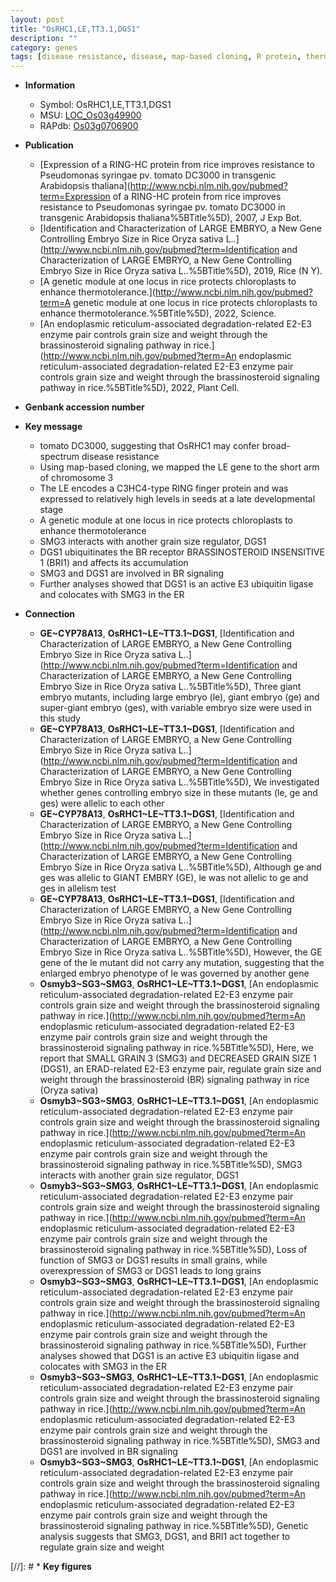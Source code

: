```yaml
---
layout: post
title: "OsRHC1,LE,TT3.1,DGS1"
description: ""
category: genes
tags: [disease resistance, disease, map-based cloning, R protein, thermotolerance, chloroplast, grain, grain size, brassinosteroid, BR, Brassinosteroid, BR signaling,  BR , Ubiquitin]
---
```


* **Information**  
    + Symbol: OsRHC1,LE,TT3.1,DGS1  
    + MSU: [LOC_Os03g49900](http://rice.uga.edu/cgi-bin/ORF_infopage.cgi?orf=LOC_Os03g49900)  
    + RAPdb: [Os03g0706900](http://rapdb.dna.affrc.go.jp/viewer/gbrowse_details/irgsp1?name=Os03g0706900)  

* **Publication**  
    + [Expression of a RING-HC protein from rice improves resistance to Pseudomonas syringae pv. tomato DC3000 in transgenic Arabidopsis thaliana](http://www.ncbi.nlm.nih.gov/pubmed?term=Expression of a RING-HC protein from rice improves resistance to Pseudomonas syringae pv. tomato DC3000 in transgenic Arabidopsis thaliana%5BTitle%5D), 2007, J Exp Bot.
    + [Identification and Characterization of LARGE EMBRYO, a New Gene Controlling Embryo Size in Rice Oryza sativa L..](http://www.ncbi.nlm.nih.gov/pubmed?term=Identification and Characterization of LARGE EMBRYO, a New Gene Controlling Embryo Size in Rice Oryza sativa L..%5BTitle%5D), 2019, Rice (N Y).
    + [A genetic module at one locus in rice protects chloroplasts to enhance thermotolerance.](http://www.ncbi.nlm.nih.gov/pubmed?term=A genetic module at one locus in rice protects chloroplasts to enhance thermotolerance.%5BTitle%5D), 2022, Science.
    + [An endoplasmic reticulum-associated degradation-related E2-E3 enzyme pair controls grain size and weight through the brassinosteroid signaling pathway in rice.](http://www.ncbi.nlm.nih.gov/pubmed?term=An endoplasmic reticulum-associated degradation-related E2-E3 enzyme pair controls grain size and weight through the brassinosteroid signaling pathway in rice.%5BTitle%5D), 2022, Plant Cell.

* **Genbank accession number**  

* **Key message**  
    + tomato DC3000, suggesting that OsRHC1 may confer broad-spectrum disease resistance
    + Using map-based cloning, we mapped the LE gene to the short arm of chromosome 3
    + The LE encodes a C3HC4-type RING finger protein and was expressed to relatively high levels in seeds at a late developmental stage
    + A genetic module at one locus in rice protects chloroplasts to enhance thermotolerance
    + SMG3 interacts with another grain size regulator, DGS1
    + DGS1 ubiquitinates the BR receptor BRASSINOSTEROID INSENSITIVE 1 (BRI1) and affects its accumulation
    + SMG3 and DGS1 are involved in BR signaling
    + Further analyses showed that DGS1 is an active E3 ubiquitin ligase and colocates with SMG3 in the ER

* **Connection**  
    + __GE~CYP78A13__, __OsRHC1~LE~TT3.1~DGS1__, [Identification and Characterization of LARGE EMBRYO, a New Gene Controlling Embryo Size in Rice Oryza sativa L..](http://www.ncbi.nlm.nih.gov/pubmed?term=Identification and Characterization of LARGE EMBRYO, a New Gene Controlling Embryo Size in Rice Oryza sativa L..%5BTitle%5D), Three giant embryo mutants, including large embryo (le), giant embryo (ge) and super-giant embryo (ges), with variable embryo size were used in this study
    + __GE~CYP78A13__, __OsRHC1~LE~TT3.1~DGS1__, [Identification and Characterization of LARGE EMBRYO, a New Gene Controlling Embryo Size in Rice Oryza sativa L..](http://www.ncbi.nlm.nih.gov/pubmed?term=Identification and Characterization of LARGE EMBRYO, a New Gene Controlling Embryo Size in Rice Oryza sativa L..%5BTitle%5D),  We investigated whether genes controlling embryo size in these mutants (le, ge and ges) were allelic to each other
    + __GE~CYP78A13__, __OsRHC1~LE~TT3.1~DGS1__, [Identification and Characterization of LARGE EMBRYO, a New Gene Controlling Embryo Size in Rice Oryza sativa L..](http://www.ncbi.nlm.nih.gov/pubmed?term=Identification and Characterization of LARGE EMBRYO, a New Gene Controlling Embryo Size in Rice Oryza sativa L..%5BTitle%5D),  Although ge and ges was allelic to GIANT EMBRY (GE), le was not allelic to ge and ges in allelism test
    + __GE~CYP78A13__, __OsRHC1~LE~TT3.1~DGS1__, [Identification and Characterization of LARGE EMBRYO, a New Gene Controlling Embryo Size in Rice Oryza sativa L..](http://www.ncbi.nlm.nih.gov/pubmed?term=Identification and Characterization of LARGE EMBRYO, a New Gene Controlling Embryo Size in Rice Oryza sativa L..%5BTitle%5D),  However, the GE gene of the le mutant did not carry any mutation, suggesting that the enlarged embryo phenotype of le was governed by another gene
    + __Osmyb3~SG3~SMG3__, __OsRHC1~LE~TT3.1~DGS1__, [An endoplasmic reticulum-associated degradation-related E2-E3 enzyme pair controls grain size and weight through the brassinosteroid signaling pathway in rice.](http://www.ncbi.nlm.nih.gov/pubmed?term=An endoplasmic reticulum-associated degradation-related E2-E3 enzyme pair controls grain size and weight through the brassinosteroid signaling pathway in rice.%5BTitle%5D),  Here, we report that SMALL GRAIN 3 (SMG3) and DECREASED GRAIN SIZE 1 (DGS1), an ERAD-related E2-E3 enzyme pair, regulate grain size and weight through the brassinosteroid (BR) signaling pathway in rice (Oryza sativa)
    + __Osmyb3~SG3~SMG3__, __OsRHC1~LE~TT3.1~DGS1__, [An endoplasmic reticulum-associated degradation-related E2-E3 enzyme pair controls grain size and weight through the brassinosteroid signaling pathway in rice.](http://www.ncbi.nlm.nih.gov/pubmed?term=An endoplasmic reticulum-associated degradation-related E2-E3 enzyme pair controls grain size and weight through the brassinosteroid signaling pathway in rice.%5BTitle%5D),  SMG3 interacts with another grain size regulator, DGS1
    + __Osmyb3~SG3~SMG3__, __OsRHC1~LE~TT3.1~DGS1__, [An endoplasmic reticulum-associated degradation-related E2-E3 enzyme pair controls grain size and weight through the brassinosteroid signaling pathway in rice.](http://www.ncbi.nlm.nih.gov/pubmed?term=An endoplasmic reticulum-associated degradation-related E2-E3 enzyme pair controls grain size and weight through the brassinosteroid signaling pathway in rice.%5BTitle%5D),  Loss of function of SMG3 or DGS1 results in small grains, while overexpression of SMG3 or DGS1 leads to long grains
    + __Osmyb3~SG3~SMG3__, __OsRHC1~LE~TT3.1~DGS1__, [An endoplasmic reticulum-associated degradation-related E2-E3 enzyme pair controls grain size and weight through the brassinosteroid signaling pathway in rice.](http://www.ncbi.nlm.nih.gov/pubmed?term=An endoplasmic reticulum-associated degradation-related E2-E3 enzyme pair controls grain size and weight through the brassinosteroid signaling pathway in rice.%5BTitle%5D),  Further analyses showed that DGS1 is an active E3 ubiquitin ligase and colocates with SMG3 in the ER
    + __Osmyb3~SG3~SMG3__, __OsRHC1~LE~TT3.1~DGS1__, [An endoplasmic reticulum-associated degradation-related E2-E3 enzyme pair controls grain size and weight through the brassinosteroid signaling pathway in rice.](http://www.ncbi.nlm.nih.gov/pubmed?term=An endoplasmic reticulum-associated degradation-related E2-E3 enzyme pair controls grain size and weight through the brassinosteroid signaling pathway in rice.%5BTitle%5D),  SMG3 and DGS1 are involved in BR signaling
    + __Osmyb3~SG3~SMG3__, __OsRHC1~LE~TT3.1~DGS1__, [An endoplasmic reticulum-associated degradation-related E2-E3 enzyme pair controls grain size and weight through the brassinosteroid signaling pathway in rice.](http://www.ncbi.nlm.nih.gov/pubmed?term=An endoplasmic reticulum-associated degradation-related E2-E3 enzyme pair controls grain size and weight through the brassinosteroid signaling pathway in rice.%5BTitle%5D),  Genetic analysis suggests that SMG3, DGS1, and BRI1 act together to regulate grain size and weight

[//]: # * **Key figures**  


